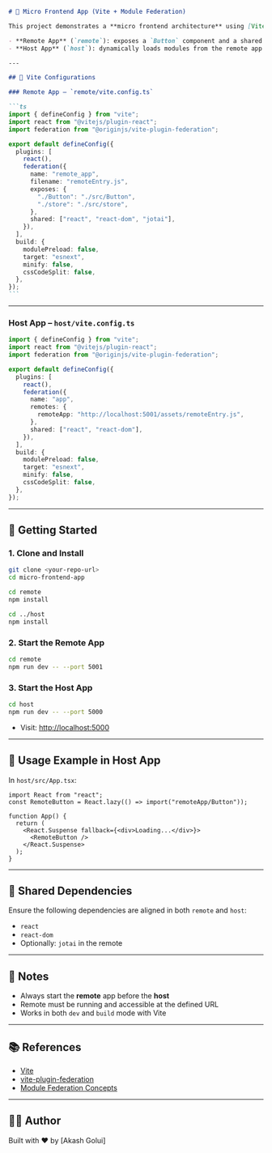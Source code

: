 ````md
# 🧩 Micro Frontend App (Vite + Module Federation)

This project demonstrates a **micro frontend architecture** using [Vite](https://vitejs.dev/), [React](https://reactjs.org/), and [@originjs/vite-plugin-federation](https://github.com/originjs/vite-plugin-federation). It includes:

- **Remote App** (`remote`): exposes a `Button` component and a shared store
- **Host App** (`host`): dynamically loads modules from the remote app

---

## 🔧 Vite Configurations

### Remote App – `remote/vite.config.ts`

```ts
import { defineConfig } from "vite";
import react from "@vitejs/plugin-react";
import federation from "@originjs/vite-plugin-federation";

export default defineConfig({
  plugins: [
    react(),
    federation({
      name: "remote_app",
      filename: "remoteEntry.js",
      exposes: {
        "./Button": "./src/Button",
        "./store": "./src/store",
      },
      shared: ["react", "react-dom", "jotai"],
    }),
  ],
  build: {
    modulePreload: false,
    target: "esnext",
    minify: false,
    cssCodeSplit: false,
  },
});
```
````

---

### Host App – `host/vite.config.ts`

```ts
import { defineConfig } from "vite";
import react from "@vitejs/plugin-react";
import federation from "@originjs/vite-plugin-federation";

export default defineConfig({
  plugins: [
    react(),
    federation({
      name: "app",
      remotes: {
        remoteApp: "http://localhost:5001/assets/remoteEntry.js",
      },
      shared: ["react", "react-dom"],
    }),
  ],
  build: {
    modulePreload: false,
    target: "esnext",
    minify: false,
    cssCodeSplit: false,
  },
});
```

---

## 🚀 Getting Started

### 1. Clone and Install

```bash
git clone <your-repo-url>
cd micro-frontend-app

cd remote
npm install

cd ../host
npm install
```

### 2. Start the Remote App

```bash
cd remote
npm run dev -- --port 5001
```

### 3. Start the Host App

```bash
cd host
npm run dev -- --port 5000
```

- Visit: [http://localhost:5000](http://localhost:5000)

---

## 🧪 Usage Example in Host App

In `host/src/App.tsx`:

```tsx
import React from "react";
const RemoteButton = React.lazy(() => import("remoteApp/Button"));

function App() {
  return (
    <React.Suspense fallback={<div>Loading...</div>}>
      <RemoteButton />
    </React.Suspense>
  );
}
```

---

## 🔄 Shared Dependencies

Ensure the following dependencies are aligned in both `remote` and `host`:

- `react`
- `react-dom`
- Optionally: `jotai` in the remote

---

## 📝 Notes

- Always start the **remote** app before the **host**
- Remote must be running and accessible at the defined URL
- Works in both `dev` and `build` mode with Vite

---

## 📚 References

- [Vite](https://vitejs.dev/)
- [vite-plugin-federation](https://github.com/originjs/vite-plugin-federation)
- [Module Federation Concepts](https://webpack.js.org/concepts/module-federation/)

---

## 👨‍💻 Author

Built with ❤️ by \[Akash Golui]

```

```
